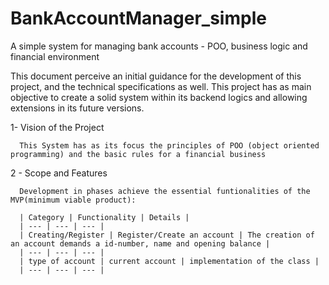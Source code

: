 # BankAccountManager_simple
A simple system for  managing bank accounts - POO, business logic and financial environment 

  This document perceive an initial guidance for the development of this project, and the technical specifications as well. This project has as main objective to create a solid system within its backend logics and allowing extensions in its future versions.

  1- Vision of the Project

      This System has as its focus the principles of POO (object oriented programming) and the basic rules for a financial business 

  2 - Scope and Features

      Development in phases achieve the essential funtionalities of the MVP(minimum viable product):

      | Category | Functionality | Details |
      | --- | --- | --- |
      | Creating/Register | Register/Create an account | The creation of an account demands a id-number, name and opening balance |
      | --- | --- | --- |
      | type of account | current account | implementation of the class |
      | --- | --- | --- |
      
